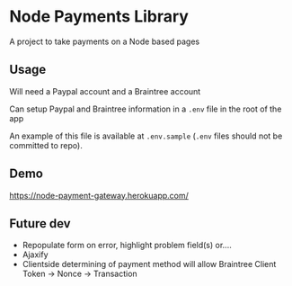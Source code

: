 # Node Payments Library

A project to take payments on a Node based pages

## Usage

Will need a Paypal account and a Braintree account

Can setup Paypal and Braintree information in a `.env` file in the root of the app

An example of this file is available at `.env.sample` (`.env` files should not be committed to repo).

## Demo

https://node-payment-gateway.herokuapp.com/

## Future dev

- Repopulate form on error, highlight problem field(s) or....
- Ajaxify
- Clientside determining of payment method will allow Braintree Client Token -> Nonce -> Transaction
